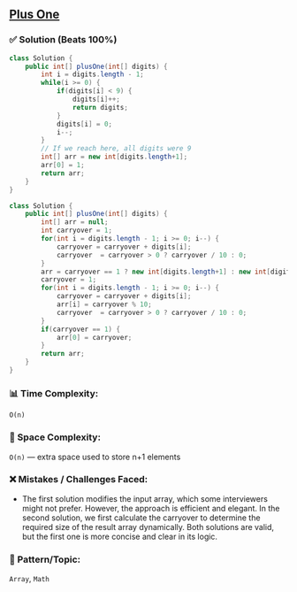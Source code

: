 ## [Plus One](https://leetcode.com/problems/plus-one/description/)

### ✅ Solution (Beats 100%)

```java
class Solution {
    public int[] plusOne(int[] digits) {
        int i = digits.length - 1;
        while(i >= 0) {
            if(digits[i] < 9) {
                digits[i]++;
                return digits;
            }
            digits[i] = 0;
            i--;
        }
        // If we reach here, all digits were 9
        int[] arr = new int[digits.length+1];
        arr[0] = 1;
        return arr;
    }
}
````

```java
class Solution {
    public int[] plusOne(int[] digits) {
        int[] arr = null;
        int carryover = 1;
        for(int i = digits.length - 1; i >= 0; i--) {
            carryover = carryover + digits[i];
            carryover  = carryover > 0 ? carryover / 10 : 0;
        }
        arr = carryover == 1 ? new int[digits.length+1] : new int[digits.length];
        carryover = 1;
        for(int i = digits.length - 1; i >= 0; i--) {
            carryover = carryover + digits[i];
            arr[i] = carryover % 10;
            carryover  = carryover > 0 ? carryover / 10 : 0;
        }
        if(carryover == 1) {
            arr[0] = carryover;
        }
        return arr;
    }
}
```

### 📊 Time Complexity:

`O(n)`

### 🧠 Space Complexity:

`O(n)` — extra space used to store n+1 elements

### ❌ Mistakes / Challenges Faced:

* The first solution modifies the input array, which some interviewers might not prefer. However, the approach is efficient and elegant. In the second solution, we first calculate the carryover to determine the required size of the result array dynamically. Both solutions are valid, but the first one is more concise and clear in its logic.

### 🧩 Pattern/Topic:

`Array`, `Math`
